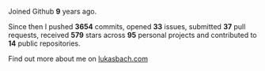 Joined Github **9** years ago.

Since then I pushed **3654** commits, opened **33** issues, submitted **37** pull requests, received **579** stars across **95** personal projects and contributed to **14** public repositories.

Find out more about me on [lukasbach.com](https://lukasbach.com)

